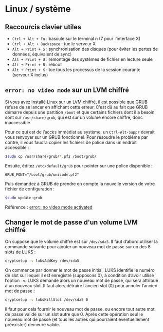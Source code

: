  # Linux / système

## Raccourcis clavier utiles

* `Ctrl + Alt + Fn` : bascule sur le terminal n (7 pour l’interface X)
* `Ctrl + Alt + Backspace` : tue le serveur X
* `Alt + Print + S` : synchronisation des disques (pour éviter les pertes de données, équivalent de sync)
* `Alt + Print + U` : remontage des systèmes de fichier en lecture seule
* `Alt + Print + B` : reboot
* `Alt + Print + K` : tue tous les processus de la session courante (serveur X inclus)
	
## `error: no video mode` sur un LVM chiffré

Si vous avez installé Linux sur un LVM chiffré, il est possible que GRUB refuse de se lancer en affichant cette erreur. C’est dû au fait que GRUB démarre depuis une partition `/boot` et que certains fichiers dont il a besoin sont sur `/usr/share/grub`, qui est sur un volume encore chiffré, donc inaccessible.

Pour ce qui est de l’accès immédiat au système, un `Ctrl-Alt-Suppr` devrait vous renvoyer sur un GRUB fonctionnel. Pour résoudre le problème par contre, il vous faudra copier les fichiers de police dans un endroit accessible :

```bash
$sudo cp /usr/share/grub/*.pf2 /boot/grub/
```

Ensuite, éditez `/etc/default/grub` pour pointer sur une police disponible :

```
GRUB_FONT="/boot/grub/unicode.pf2"
```

Puis demandez à GRUB de prendre en compte la nouvelle version de votre fichier de configuration :

```bash
$sudo update-grub
```

Référence : [error:: no video mode activated](https://bugs.launchpad.net/ubuntu/+source/grub2/+bug/699802)

## Changer le mot de passe d'un volume LVM chiffré

On suppose que le volume chiffré est sur `/dev/sda5`. Il faut d’abord utiliser la commande suivante pour ajouter un nouveau mot de passe sur un des 8 slots de LUKS :

```bash
cryptsetup -v luksAddKey /dev/sda5
```

On commence par donner le mot de passe initial, LUKS identifie le numéro de slot sur lequel il est enregistré (supposons 0), à condition d’avoir utilisé l’option `-v`.
LUKS demande alors un nouveau mot de passe, qui sera attribué à un nouveau slot. Il faut alors détruire l’ancien slot (0) pour annuler l’ancien mot de passe :

```bash
cryptsetup -v luksKillSlot /dev/sda5 0
```

Il faut pour cela fournir le nouveau mot de passe, ou encore tout autre mot de passe valide sur un slot autre que 0. Après cette opération seul le nouveau mot de passe (et tous les autres qui pourraient éventuellement préexister) demeure valide.
